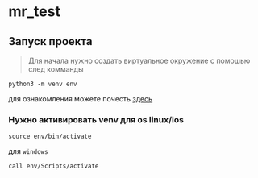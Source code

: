 # mr_test
## Запуск проекта 
> Для начала нужно создать виртуальное окружение с помошью след комманды
```commandline
python3 -m venv env
```
для ознакомления можете почесть [здесь](https://docs.python.org/3/library/venv.html)

### Нужно активировать venv для os linux/ios
```
source env/bin/activate 
```
для `windows`

```
call env/Scripts/activate 
```